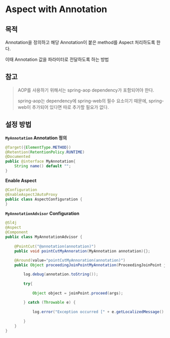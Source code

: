 # Aspect with Annotation



## 목적

Annotation을 정의하고 해당 Annotation이 붙은 method를 Aspect 처리하도록 한다.

이때 Annotation 값을 파라미터로 전달하도록 하는 방법



## 참고

> AOP를 사용하기 위해서는 spring-aop dependency가 포함되어야 한다.
>
> spring-aop는 dependency에 spring-web의 필수 요소이기 때문에, spring-web이 추가되어 있다면 따로 추가할 필요가 없다.



## 설정 방법



**`MyAnnotation` Annotation 정의**

```java
@Target({ElementType.METHOD})
@Retention(RetentionPolicy.RUNTIME)
@Documented
public @interface MyAnnotation{
    String name() default "";
}
```



**Enable Aspect**

```java
@Configuration
@EnableAspectJAutoProxy
public class AspectConfiguration {
}
```



**`MyAnnotationAdvisor` Configuration**

```java
@Sl4j
@Aspect
@Component
public class MyAnnotationAdvisor {
    
    @PointCut("@annotation(annotation)")
    public void pointCutMyAnnoration(MyAnnotation annotation){};
    
    @Around(value="pointCutMyAnnoration(annotation)")
    public Object proceedingJoinPointMyAnnotation(ProceedingJoinPoint joinPoint, MyAnnotation annotation){

        log.debug(annotation.toString());
        
        try{
            
            Object object = joinPoint.proceed(args);
            
        } catch (Throwable e) {
            
            log.error("Exception occurred [" + e.getLocalizedMessage() + "]", e);
            
        }
    }
}
```

